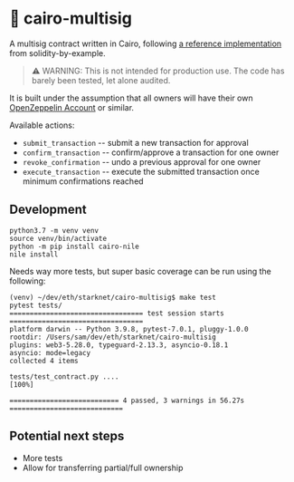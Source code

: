 # 👥 cairo-multisig

A multisig contract written in Cairo, following [a reference implementation](https://solidity-by-example.org/app/multi-sig-wallet/) from solidity-by-example.

> ⚠️ WARNING: This is not intended for production use. The code has barely been tested, let alone audited.

It is built under the assumption that all owners will have their own [OpenZeppelin Account](https://github.com/OpenZeppelin/cairo-contracts/blob/main/docs/Account.md) or similar.

Available actions:
* `submit_transaction` -- submit a new transaction for approval
* `confirm_transaction` -- confirm/approve a transaction for one owner
* `revoke_confirmation` -- undo a previous approval for one owner
* `execute_transaction` -- execute the submitted transaction once minimum confirmations reached

## Development

```
python3.7 -m venv venv
source venv/bin/activate
python -m pip install cairo-nile
nile install
```

Needs way more tests, but super basic coverage can be run using the following:

```
(venv) ~/dev/eth/starknet/cairo-multisig$ make test
pytest tests/
================================= test session starts =================================
platform darwin -- Python 3.9.8, pytest-7.0.1, pluggy-1.0.0
rootdir: /Users/sam/dev/eth/starknet/cairo-multisig
plugins: web3-5.28.0, typeguard-2.13.3, asyncio-0.18.1
asyncio: mode=legacy
collected 4 items

tests/test_contract.py ....                                                     [100%]

=========================== 4 passed, 3 warnings in 56.27s ============================
```

## Potential next steps

* More tests
* Allow for transferring partial/full ownership
